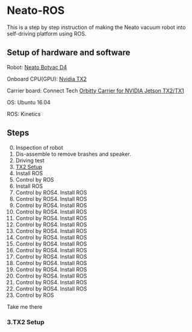# Neato-ROS

This is a step by step instruction of making the Neato vacuum robot into self-driving platform using ROS.

## Setup of hardware and software

Robot: [Neato Botvac D4](https://www.neatorobotics.com/robot-vacuum/botvac-connected-series/botvac-d4-connected/) 

Onboard CPU(GPU): [Nvidia TX2](https://www.nvidia.com/en-us/autonomous-machines/embedded-systems-dev-kits-modules/) 

Carrier board: Connect Tech [Orbitty Carrier for NVIDIA Jetson TX2/TX1](http://connecttech.com/product/orbitty-carrier-for-nvidia-jetson-tx2-tx1/) 


OS: Ubuntu 16.04 

ROS: Kinetics


## Steps

0. Inspection of robot
1. Dis-assemble to remove brashes and speaker.
2. Driving test
3. [TX2 Setup](#there_you_go)
4. Install ROS
5. Control by ROS
4. Install ROS
5. Control by ROS4. Install ROS
5. Control by ROS4. Install ROS
5. Control by ROS4. Install ROS
5. Control by ROS4. Install ROS
5. Control by ROS4. Install ROS
5. Control by ROS4. Install ROS
5. Control by ROS4. Install ROS
5. Control by ROS4. Install ROS
5. Control by ROS4. Install ROS
5. Control by ROS4. Install ROS
5. Control by ROS4. Install ROS
5. Control by ROS4. Install ROS
5. Control by ROS4. Install ROS
5. Control by ROS4. Install ROS
5. Control by ROS4. Install ROS
5. Control by ROS4. Install ROS
5. Control by ROS


<a name="there_you_go"></a>Take me there
### 3.TX2 Setup

